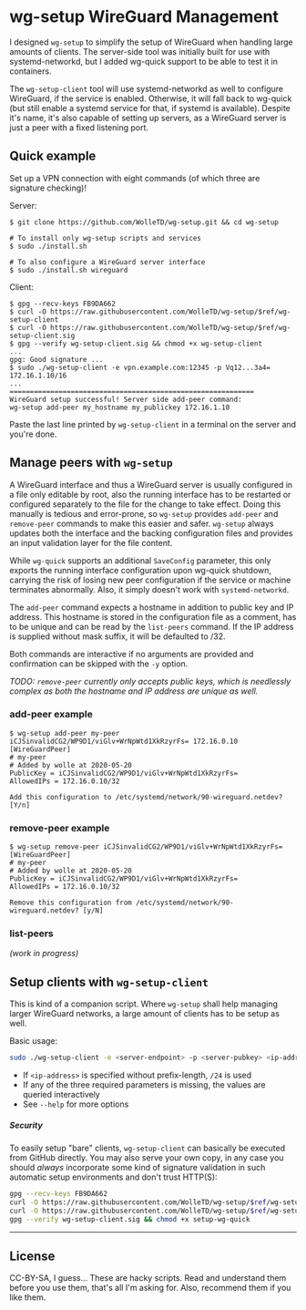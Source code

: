 # wg-setup WireGuard Management

I designed `wg-setup` to simplify the setup of WireGuard when handling large amounts of
clients. The server-side tool was initially built for use with systemd-networkd, but I
added wg-quick support to be able to test it in containers.

The `wg-setup-client` tool will use systemd-networkd as well to configure WireGuard, if
the service is enabled. Otherwise, it will fall back to wg-quick (but still enable a systemd
service for that, if systemd is available). Despite it's name, it's also capable of setting
up servers, as a WireGuard server is just a peer with a fixed listening port.

## Quick example

Set up a VPN connection with eight commands (of which three are signature checking)!

Server:
```
$ git clone https://github.com/WolleTD/wg-setup.git && cd wg-setup

# To install only wg-setup scripts and services
$ sudo ./install.sh

# To also configure a WireGuard server interface
$ sudo ./install.sh wireguard
```

Client:
```
$ gpg --recv-keys FB9DA662
$ curl -O https://raw.githubusercontent.com/WolleTD/wg-setup/$ref/wg-setup-client
$ curl -O https://raw.githubusercontent.com/WolleTD/wg-setup/$ref/wg-setup-client.sig
$ gpg --verify wg-setup-client.sig && chmod +x wg-setup-client
...
gpg: Good signature ...
$ sudo ./wg-setup-client -e vpn.example.com:12345 -p Vq12...3a4= 172.16.1.10/16
...
============================================================
WireGuard setup successful! Server side add-peer command:
wg-setup add-peer my_hostname my_publickey 172.16.1.10
```

Paste the last line printed by `wg-setup-client` in a terminal on the server and you're done.

## Manage peers with `wg-setup`

A WireGuard interface and thus a WireGuard server is usually configured in a file only editable
by root, also the running interface has to be restarted or configured separately to the file for
the change to take effect.
Doing this manually is tedious and error-prone, so `wg-setup` provides `add-peer` and `remove-peer`
commands to make this easier and safer.
`wg-setup` always updates both the interface and the backing configuration files and provides
an input validation layer for the file content.

While `wg-quick` supports an additional `SaveConfig` parameter, this only exports the running
interface configuration upon wg-quick shutdown, carrying the risk of losing new peer configuration
if the service or machine terminates abnormally.
Also, it simply doesn't work with `systemd-networkd`.

The `add-peer` command expects a hostname in addition to public key and IP address. This hostname
is stored in the configuration file as a comment, has to be unique and can be read by the
`list-peers` command.
If the IP address is supplied without mask suffix, it will be defaulted to /32.

Both commands are interactive if no arguments are provided and confirmation can be skipped with
the `-y` option.

_TODO: `remove-peer` currently only accepts public keys, which is needlessly complex as both
the hostname and IP address are unique as well._

### add-peer example

```
$ wg-setup add-peer my-peer iCJSinvalidCG2/WP9D1/viGlv+WrNpWtd1XkRzyrFs= 172.16.0.10
[WireGuardPeer]
# my-peer
# Added by wolle at 2020-05-20
PublicKey = iCJSinvalidCG2/WP9D1/viGlv+WrNpWtd1XkRzyrFs=
AllowedIPs = 172.16.0.10/32

Add this configuration to /etc/systemd/network/90-wireguard.netdev? [Y/n]
```

### remove-peer example

```
$ wg-setup remove-peer iCJSinvalidCG2/WP9D1/viGlv+WrNpWtd1XkRzyrFs=
[WireGuardPeer]
# my-peer
# Added by wolle at 2020-05-20
PublicKey = iCJSinvalidCG2/WP9D1/viGlv+WrNpWtd1XkRzyrFs=
AllowedIPs = 172.16.0.10/32

Remove this configuration from /etc/systemd/network/90-wireguard.netdev? [y/N]
```

### list-peers

_(work in progress)_

## Setup clients with `wg-setup-client`

This is kind of a companion script. Where `wg-setup` shall help managing larger WireGuard
networks, a large amount of clients has to be setup as well.

Basic usage:
```bash
sudo ./wg-setup-client -e <server-endpoint> -p <server-pubkey> <ip-address>
```

- If `<ip-address>` is specified without prefix-length, `/24` is used
- If any of the three required parameters is missing, the values are queried interactively
- See `--help` for more options

##### Security

To easily setup "bare" clients, `wg-setup-client` can basically be executed from GitHub directly.
You may also serve your own copy, in any case you should _always_ incorporate some kind of
signature validation in such automatic setup environments and don't trust HTTP(S):

```bash
gpg --recv-keys FB9DA662
curl -O https://raw.githubusercontent.com/WolleTD/wg-setup/$ref/wg-setup-client
curl -O https://raw.githubusercontent.com/WolleTD/wg-setup/$ref/wg-setup-client.sig
gpg --verify wg-setup-client.sig && chmod +x setup-wg-quick
```

---

## License

CC-BY-SA, I guess... These are hacky scripts. Read and understand them before you use them,
that's all I'm asking for. Also, recommend them if you like them.
